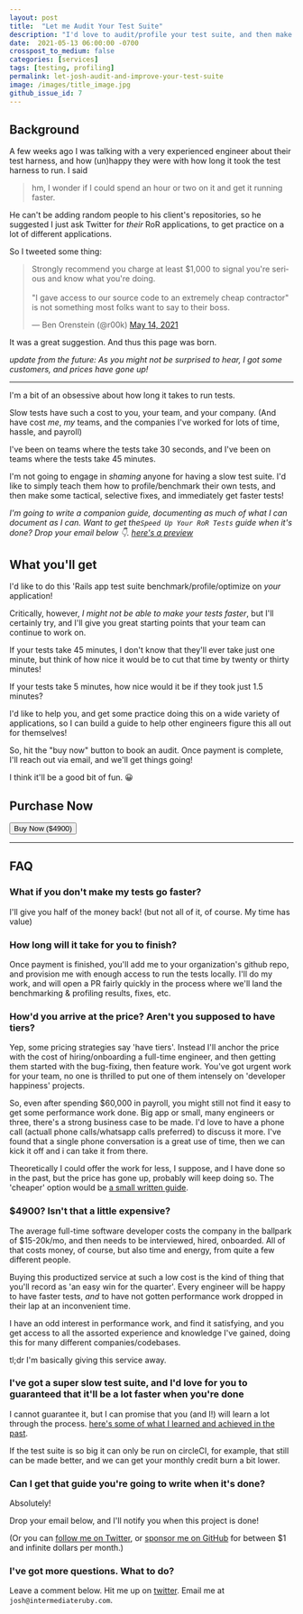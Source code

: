 ```yaml
---
layout: post
title:  "Let me Audit Your Test Suite"
description: "I'd love to audit/profile your test suite, and then make it faster!"
date:  2021-05-13 06:00:00 -0700
crosspost_to_medium: false
categories: [services]
tags: [testing, profiling]
permalink: let-josh-audit-and-improve-your-test-suite
image: /images/title_image.jpg
github_issue_id: 7
---
```



## Background

A few weeks ago I was talking with a very experienced engineer about their test harness, and how (un)happy they were with how long it took the test harness to run. I said 

> hm, I wonder if I could spend an hour or two on it and get it running faster. 

He can't be adding random people to his client's repositories, so he suggested I just ask Twitter for _their_ RoR applications, to get practice on a lot of different applications. 

So I tweeted some thing: 

<blockquote class="twitter-tweet"><p lang="en" dir="ltr">Strongly recommend you charge at least $1,000 to signal you&#39;re serious and know what you&#39;re doing. <br><br>&quot;I gave access to our source code to an extremely cheap contractor&quot; is not something most folks want to say to their boss.</p>&mdash; Ben Orenstein (@r00k) <a href="https://twitter.com/r00k/status/1393124330461143042?ref_src=twsrc%5Etfw">May 14, 2021</a></blockquote> <script async src="https://platform.twitter.com/widgets.js" charset="utf-8"></script> 

It was a great suggestion. And thus this page was born.

_update from the future: As you might not be surprised to hear, I got some customers, and prices have gone up!_

---------------------

I'm a bit of an obsessive about how long it takes to run tests.

Slow tests have such a cost to you, your team, and your company. (And have cost _me_, _my_ teams, and the companies I've worked for lots of time, hassle, and payroll)

I've been on teams where the tests take 30 seconds, and I've been on teams where the tests take 45 minutes.

I'm not going to engage in _shaming_ anyone for having a slow test suite. I'd like to simply teach them how to profile/benchmark their own tests, and then make some tactical, selective fixes, and immediately get faster tests!

_I'm going to write a companion guide, documenting as much of what I can document as I can. Want to get the`Speed Up Your RoR Tests` guide when it's done? Drop your email below 👇. [here's a preview](https://www.intermediateruby.com/how-to-audit-and-improve-your-ruby-rails-test-suite)_

<script async data-uid="518bab5f60" src="https://josh-thompson.ck.page/518bab5f60/index.js"></script>

## What you'll get

I'd like to do this 'Rails app test suite benchmark/profile/optimize on _your_ application! 

Critically, however, _I might not be able to make your tests faster_, but I'll certainly try, and I'll give you great starting points that your team can continue to work on. 

If your tests take 45 minutes, I don't know that they'll ever take just one minute, but think of how nice it would be to cut that time by twenty or thirty minutes!

If your tests take 5 minutes, how nice would it be if they took just 1.5 minutes?

I'd like to help you, and get some practice doing this on a wide variety of applications, so I can build a guide to help other engineers figure this all out for themselves!

So, hit the "buy now" button to book an audit. Once payment is complete, I'll reach out via email, and we'll get things going!

I think it'll be a good bit of fun. 😀

## Purchase Now

<!-- Load Stripe.js on your website. -->
<script src="https://js.stripe.com/v3"></script>

<div class="stripe_button_container">
<!-- Create a button that your customers click to complete their purchase. Customize the styling to suit your branding. -->
  <button class="stripe_button"
    id="checkout-button-sku_JTcq1iheI2La2N"
    role="link"
    type="button">
    Buy Now ($4900)
  </button>
</div>
<div id="error-message"></div>

<script>
(function() {
  var stripe = Stripe('pk_live_sPYviTcMAWXUxiZKnVtA1zW300d6I1ltcW');

  var checkoutButton = document.getElementById('checkout-button-sku_JTcq1iheI2La2N');
  checkoutButton.addEventListener('click', function () {
    /*
     * When the customer clicks on the button, redirect
     * them to Checkout.
     */
    stripe.redirectToCheckout({
      lineItems: [{price: 'sku_JTcq1iheI2La2N', quantity: 1}],
      mode: 'payment',
      /*
       * Do not rely on the redirect to the successUrl for fulfilling
       * purchases, customers may not always reach the success_url after
       * a successful payment.
       * Instead use one of the strategies described in
       * https://stripe.com/docs/payments/checkout/fulfill-orders
       */
      successUrl: window.location.protocol + '//intermediateruby.com/success',
      cancelUrl: window.location.protocol + '//intermediateruby.com/canceled',
    })
    .then(function (result) {
      if (result.error) {
        /*
         * If `redirectToCheckout` fails due to a browser or network
         * error, display the localized error message to your customer.
         */
        var displayError = document.getElementById('error-message');
        displayError.textContent = result.error.message;
      }
    });
  });
})();
</script>


--------------------

## FAQ


### What if you don't make my tests go faster?

I'll give you half of the money back! (but not all of it, of course. My time has value)

### How long will it take for you to finish?

Once payment is finished, you'll add me to your organization's github repo, and provision me with enough access to run the tests locally. I'll do my work, and will open a PR fairly quickly in the process where we'll land the benchmarking & profiling results, fixes, etc. 


### How'd you arrive at the price? Aren't you supposed to have tiers?

Yep, some pricing strategies say 'have tiers'. Instead I'll anchor the price with the cost of hiring/onboarding a full-time engineer, and then getting them started with the bug-fixing, then feature work. You've got urgent work for your team, no one is thrilled to put one of them intensely on 'developer happiness' projects.

So, even after spending $60,000 in payroll, you might still not find it easy to get some performance work done. Big app or small, many engineers or three, there's a strong business case to be made. I'd love to have a phone call (actuall phone calls/whatsapp calls preferred) to discuss it more. I've found that a single phone conversation is a great use of time, then we can kick it off and i can take it from there. 

Theoretically I could offer the work for less, I suppose, and I have done so in the past, but the price has gone up, probably will keep doing so. The 'cheaper' option would be [a small written guide](https://www.intermediateruby.com/how-to-audit-and-improve-your-ruby-rails-test-suite).


### $4900? Isn't that a little expensive?

The average full-time software developer costs the company in the ballpark of $15-20k/mo, and then needs to be interviewed, hired, onboarded. All of that costs money, of course, but also time and energy, from quite a few different people.

Buying this productized service at such a low cost is the kind of thing that you'll record as 'an easy win for the quarter'. Every engineer will be happy to have faster tests, _and_ to have not gotten performance work dropped in their lap at an inconvenient time. 

I have an odd interest in performance work, and find it satisfying, and you get access to all the assorted experience and knowledge I've gained, doing this for many different companies/codebases.

tl;dr I'm basically giving this service away.

### I've got a super slow test suite, and I'd love for you to guaranteed that it'll be a lot faster when you're done

I cannot guarantee it, but I can promise that you (and I!) will learn a lot through the process. [here's some of what I learned and achieved in the past](https://www.intermediateruby.com/how-to-audit-and-improve-your-ruby-rails-test-suite).

If the test suite is so big it can only be run on circleCI, for example, that still can be made better, and we can get your monthly credit burn a bit lower. 

### Can I get that guide you're going to write when it's done?

Absolutely!

Drop your email below, and I'll notify you when this project is done!

<script async data-uid="518bab5f60" src="https://josh-thompson.ck.page/518bab5f60/index.js"></script>

(Or you can [follow me on Twitter](https://twitter.com/josh_works), or [sponsor me on GitHub](https://github.com/sponsors/josh-works) for between $1 and infinite dollars per month.)

### I've got more questions. What to do?

Leave a comment below. Hit me up on [twitter](https://twitter.com/josh_works). Email me at `josh@intermediateruby.com`.

